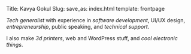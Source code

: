 Title: Kavya Gokul
Slug:
save_as: index.html
template: frontpage


_Tech generalist_ with experience in _software development_, UI/UX design, _entrepreneurship_, public speaking, and _technical support_.

I also make _3d printers_, web and WordPress stuff, and _cool electronic things_.
